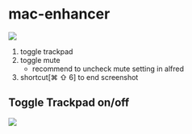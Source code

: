 # mac-enhancer

[![](https://img.shields.io/badge/version-v1.3-green)](./Mac%20Enhancer.alfredworkflow)


1. toggle trackpad
2. toggle mute
   - recommend to uncheck mute setting in alfred
3. shortcut[⌘ ⇧ 6] to end screenshot

## Toggle Trackpad on/off

![](./screenshot.png)
